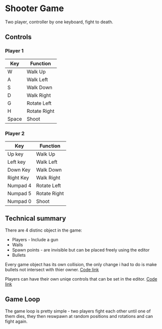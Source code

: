 # Shooter Game 
Two player, controller by one keyboard, fight to death.

## Controls 

### Player 1
| Key | Function |
|----------|----|
| W | Walk Up |
| A | Walk Left |
| S | Walk Down |
| D | Walk Right |
| G | Rotate Left |
| H | Rotate Right |
| Space | Shoot |

### Player 2
| Key | Function |
|----------|----|
| Up key | Walk Up |
| Left key | Walk Left |
| Down Key | Walk Down |
| Right Key | Walk Right |
| Numpad 4 | Rotate Left |
| Numpad 5 | Rotate Right |
| Numpad 0 | Shoot |

## Technical summary
There are 4 distinc object in the game:
- Players - Include a gun
- Walls 
- Spawn points - are invisible but can be placed freely using the editor
- Bullets

Every game object has its own collision, the only change i had to do is make bullets not intersect with thier owner.
[Code link](https://github.com/Daniel-WORK-GH/ShooterGame/blob/0abcfe988226b79460380443d4badc1b3e032509/Assets/Scripts/Bullet.cs#L24C5-L24C51)

Players can have their own uniqe controls that can be set in the editor.
[Code link](https://github.com/Daniel-WORK-GH/ShooterGame/blob/0abcfe988226b79460380443d4badc1b3e032509/Assets/Scripts/Player.cs#L12)

## Game Loop
The game loop is pretty simple - two players fight each other until one of them dies, they then reswpawn at random positions and rotations and can fight again.
